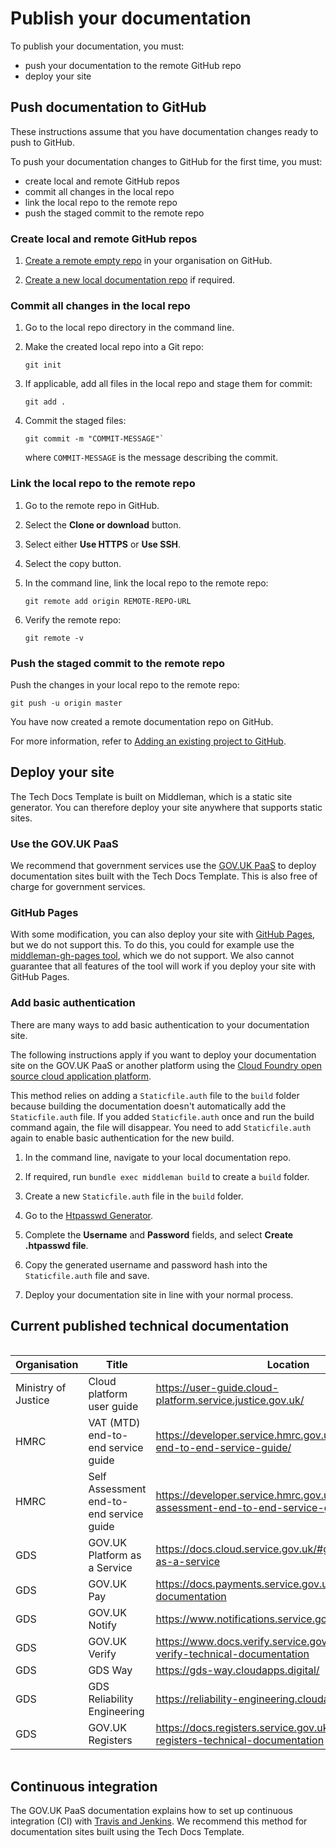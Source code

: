 # Publish your documentation

To publish your documentation, you must:

- push your documentation to the remote GitHub repo
- deploy your site

## Push documentation to GitHub

These instructions assume that you have documentation changes ready to push to GitHub.

To push your documentation changes to GitHub for the first time, you must:

- create local and remote GitHub repos
- commit all changes in the local repo
- link the local repo to the remote repo
- push the staged commit to the remote repo

### Create local and remote GitHub repos

1. [Create a remote empty repo](https://help.github.com/articles/create-a-repo/) in your organisation on GitHub.

1. [Create a new local documentation repo](/create_new_project.html#create-a-new-project) if required.

### Commit all changes in the local repo

1. Go to the local repo directory in the command line.

1. Make the created local repo into a Git repo:

    ```
    git init
    ```

1. If applicable, add all files in the local repo and stage them for commit:

    ```
    git add .
    ```

1. Commit the staged files:

    ```
    git commit -m "COMMIT-MESSAGE"`
    ```

    where `COMMIT-MESSAGE` is the message describing the commit.

### Link the local repo to the remote repo

1. Go to the remote repo in GitHub.

1. Select the __Clone or download__ button.

1. Select either __Use HTTPS__ or __Use SSH__.

1. Select the copy button.

1. In the command line, link the local repo to the remote repo:

    ```
    git remote add origin REMOTE-REPO-URL
    ```

1. Verify the remote repo:

    ```
    git remote -v
    ```

### Push the staged commit to the remote repo

Push the changes in your local repo to the remote repo:

```
git push -u origin master
```

You have now created a remote documentation repo on GitHub.

For more information, refer to [Adding an existing project to GitHub](https://help.github.com/articles/adding-an-existing-project-to-github-using-the-command-line/).

## Deploy your site

The Tech Docs Template is built on Middleman, which is a static
site generator. You can therefore deploy your site anywhere that supports
static sites.

### Use the GOV.UK PaaS

We recommend that government services use the [GOV.UK
PaaS](https://www.cloud.service.gov.uk/) to deploy documentation sites built
with the Tech Docs Template. This is also free of charge for
government services.

### GitHub Pages

With some modification, you can also deploy your site with [GitHub
Pages](https://pages.github.com/), but we do not support this. To do this, you
could for example use the [middleman-gh-pages
tool](https://github.com/edgecase/middleman-gh-pages), which we do not
support. We also cannot guarantee that all features of the tool will work if
you deploy your site with GitHub Pages.

### Add basic authentication

There are many ways to add basic authentication to your documentation site.

The following instructions apply if you want to deploy your documentation site on the GOV.UK PaaS or another platform using the [Cloud Foundry open source cloud application platform](https://www.cloudfoundry.org/).

This method relies on adding a `Staticfile.auth` file to the `build` folder because building the documentation doesn't automatically add the `Staticfile.auth` file. If you added `Staticfile.auth` once and run the build command again, the file will disappear. You need to add `Staticfile.auth` again to enable basic authentication for the new build.

1. In the command line, navigate to your local documentation repo.

1. If required, run `bundle exec middleman build` to create a `build` folder.

1. Create a new `Staticfile.auth` file in the `build` folder.

1. Go to the [Htpasswd Generator](http://www.htaccesstools.com/htpasswd-generator).

1. Complete the __Username__ and __Password__ fields, and select __Create .htpasswd file__.

1. Copy the generated username and password hash into the `Staticfile.auth` file and save.

1. Deploy your documentation site in line with your normal process.

## Current published technical documentation

<div style="height:1px;font-size:1px;">&nbsp;</div>

| Organisation        | Title                                    | Location                                                                               | GitHub repo                                                      |
|---------------------|------------------------------------------|----------------------------------------------------------------------------------------|------------------------------------------------------------------|
| Ministry of Justice | Cloud platform user guide                | https://user-guide.cloud-platform.service.justice.gov.uk/                              | https://github.com/ministryofjustice/cloud-platform-user-guide   |
| HMRC                | VAT (MTD) end-to-end service guide       | https://developer.service.hmrc.gov.uk/guides/vat-mtd-end-to-end-service-guide/         | https://github.com/hmrc/vat-service-guide                        |
| HMRC                | Self Assessment end-to-end service guide | https://developer.service.hmrc.gov.uk/guides/self-assessment-end-to-end-service-guide/ | https://github.com/hmrc/self-assessment-end-to-end-service-guide |
| GDS                 | GOV.UK Platform as a Service             | https://docs.cloud.service.gov.uk/#gov-uk-platform-as-a-service                        | https://github.com/alphagov/paas-tech-docs                       |
| GDS                 | GOV.UK Pay                               | https://docs.payments.service.gov.uk/#gov-uk-pay-documentation                         | https://github.com/alphagov/pay-tech-docs                        |
| GDS                 | GOV.UK Notify                            | https://www.notifications.service.gov.uk/documentation                                 | https://github.com/alphagov/notifications-python-client          |
| GDS                 | GOV.UK Verify                            | https://www.docs.verify.service.gov.uk/#gov-uk-verify-technical-documentation          | https://github.com/alphagov/verify-tech-docs                     |
| GDS                 | GDS Way                                  | https://gds-way.cloudapps.digital/                                                     | https://github.com/alphagov/gds-way                              |
| GDS                 | GDS Reliability Engineering              | https://reliability-engineering.cloudapps.digital/                                     | https://github.com/alphagov/reliability-engineering              |
| GDS                 | GOV.UK Registers                         | https://docs.registers.service.gov.uk/#gov-uk-registers-technical-documentation        | https://github.com/alphagov/registers-tech-docs                  |

<div style="height:1px;font-size:1px;">&nbsp;</div>

## Continuous integration

The GOV.UK PaaS documentation explains how to set up continuous integration (CI) with [Travis and Jenkins](https://docs.cloud.service.gov.uk/using_ci.html#using-the-travis-ci-tool). We recommend this method for documentation sites built using the Tech Docs Template.
